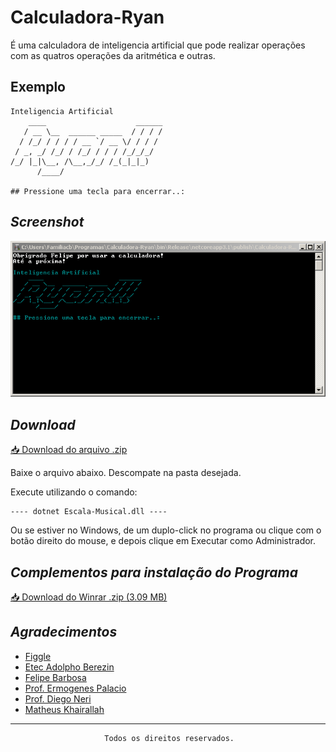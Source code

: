 # Calculadora-Ryan
É uma calculadora de inteligencia artificial que pode realizar operações com as quatros operações da aritmética e outras.

## Exemplo

```
Inteligencia Artificial
    ____                    ______
   / __ \__  ______ _____  / / / /
  / /_/ / / / / __ `/ __ \/ / / /
 / _, _/ /_/ / /_/ / / / /_/_/_/
/_/ |_|\__, /\__,_/_/ /_(_|_|_)
      /____/

## Pressione uma tecla para encerrar..:
```

## _Screenshot_

![Tela do programa](Tela.png)

## _Download_

[📥 Download do arquivo .zip](Dist/Calculadora-Ryan.zip.zip)

Baixe o arquivo abaixo. Descompate na pasta desejada.

Execute utilizando o comando:

```
---- dotnet Escala-Musical.dll ----
```

Ou se estiver no Windows, de um duplo-click no programa ou clique com o botão direito do mouse, e depois clique em Executar como Administrador.

## _Complementos para instalação do Programa_

[📥 Download do Winrar .zip (3.09 MB)](Winrar/winrar-5-91.exe)

## _Agradecimentos_

- [Figgle](https://github.com/drewnoakes/figgle)
- [Etec Adolpho Berezin](http://eteab.com.br/cms/)
- [Felipe Barbosa](https://github.com/LipeClash?tab=repositories)
- [Prof. Ermogenes Palacio](https://github.com/ermogenes/aulas-programacao-csharp)
- [Prof. Diego Neri](https://github.com/diegoneri)
- [Matheus Khairallah](https://github.com/MatheusKhairallah?tab=repositories)

---

                         Todos os direitos reservados.